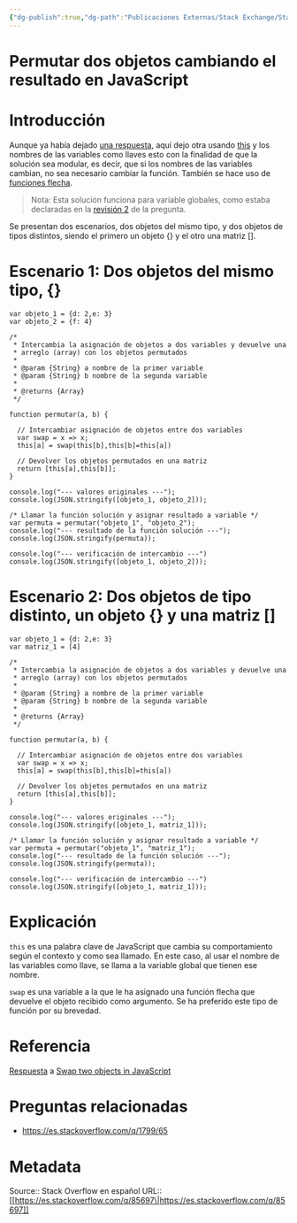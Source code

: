 ```yaml
---
{"dg-publish":true,"dg-path":"Publicaciones Externas/Stack Exchange/Stack Overflow en español/es.stackoverflow.com-85697.md","permalink":"/publicaciones-externas/stack-exchange/stack-overflow-en-espanol/es-stackoverflow-com-85697/","title":"Permutar dos objetos cambiando el resultado en JavaScript","hide":true,"noteIcon":"\"0\"","created":"2024-04-03T12:49:10.354-06:00","updated":"2024-04-05T16:43:51.760-06:00"}
---
```


# Permutar dos objetos cambiando el resultado en JavaScript

# Introducción
Aunque ya había dejado [una respuesta][1], aquí dejo otra usando [this][2] y los nombres de las variables como llaves esto con la finalidad de que la solución sea modular, es decir, que si los nombres de las variables cambian, no sea necesario cambiar la función. También se hace uso de [funciones flecha][3].

> Nota: Esta solución funciona para variable globales, como estaba declaradas en la [revisión 2][4] de la pregunta.

Se presentan dos escenarios, dos objetos del mismo tipo, y dos objetos de tipos distintos, siendo el primero un objeto {} y el otro una matriz [].

# Escenario 1: Dos objetos del mismo tipo, {}

<!-- begin snippet: js hide: false console: true babel: false -->

<!-- language: lang-js -->

    var objeto_1 = {d: 2,e: 3}
    var objeto_2 = {f: 4}

    /*
     * Intercambia la asignación de objetos a dos variables y devuelve una 
     * arreglo (array) con los objetos permutados
     *
     * @param {String} a nombre de la primer variable
     * @param {String} b nombre de la segunda variable
     *
     * @returns {Array}    
     */

    function permutar(a, b) {

      // Intercambiar asignación de objetos entre dos variables
      var swap = x => x;
      this[a] = swap(this[b],this[b]=this[a])

      // Devolver los objetos permutados en una matriz
      return [this[a],this[b]];
    }

    console.log("--- valores originales ---");
    console.log(JSON.stringify([objeto_1, objeto_2]));

    /* Llamar la función solución y asignar resultado a variable */
    var permuta = permutar("objeto_1", "objeto_2");
    console.log("--- resultado de la función solución ---");
    console.log(JSON.stringify(permuta));

    console.log("--- verificación de intercambio ---")
    console.log(JSON.stringify([objeto_1, objeto_2]));



<!-- end snippet -->

# Escenario 2: Dos objetos de tipo distinto, un objeto {} y una matriz []

<!-- begin snippet: js hide: false console: true babel: false -->

<!-- language: lang-js -->

    var objeto_1 = {d: 2,e: 3}
    var matriz_1 = [4]

    /*
     * Intercambia la asignación de objetos a dos variables y devuelve una 
     * arreglo (array) con los objetos permutados
     *
     * @param {String} a nombre de la primer variable
     * @param {String} b nombre de la segunda variable
     *
     * @returns {Array}    
     */

    function permutar(a, b) {

      // Intercambiar asignación de objetos entre dos variables
      var swap = x => x;
      this[a] = swap(this[b],this[b]=this[a])

      // Devolver los objetos permutados en una matriz
      return [this[a],this[b]];
    }

    console.log("--- valores originales ---");
    console.log(JSON.stringify([objeto_1, matriz_1]));

    /* Llamar la función solución y asignar resultado a variable */
    var permuta = permutar("objeto_1", "matriz_1");
    console.log("--- resultado de la función solución ---");
    console.log(JSON.stringify(permuta));

    console.log("--- verificación de intercambio ---")
    console.log(JSON.stringify([objeto_1, matriz_1]));

<!-- end snippet -->

# Explicación

`this` es una palabra clave de JavaScript que cambia su comportamiento según el contexto y como sea llamado. En este caso, al usar el nombre de las variables como llave, se llama a la variable global que tienen ese nombre.

`swap` es una variable a la que le ha asignado una función flecha que devuelve el objeto recibido como argumento. Se ha preferido este tipo de función por su brevedad.

# Referencia

[Respuesta][5] a [Swap two objects in JavaScript][6]

# Preguntas relacionadas

- https://es.stackoverflow.com/q/1799/65


  [1]: https://es.stackoverflow.com/a/84617/65
  [2]: https://developer.mozilla.org/es/docs/Web/JavaScript/Referencia/Operadores/this
  [3]: https://developer.mozilla.org/es/docs/Web/JavaScript/Referencia/Funciones/Arrow_functions
  [4]: https://es.stackoverflow.com/revisions/84600/2
  [5]: https://stackoverflow.com/a/20601481/1595451
  [6]: https://stackoverflow.com/q/16151682/1595451

# Metadata
Source:: Stack Overflow en español
URL:: [[https://es.stackoverflow.com/q/85697\|https://es.stackoverflow.com/q/85697]]

